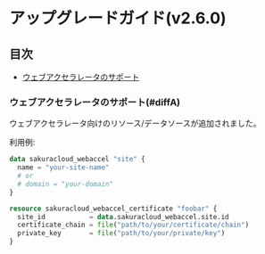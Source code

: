 # アップグレードガイド(v2.6.0)

## 目次

- [ウェブアクセラレータのサポート](#diffA)
    

### ウェブアクセラレータのサポート(#diffA)

ウェブアクセラレータ向けのリソース/データソースが追加されました。

利用例:

```tf
data sakuracloud_webaccel "site" {
  name = "your-site-name"
  # or
  # domain = "your-domain"
}

resource sakuracloud_webaccel_certificate "foobar" {
  site_id           = data.sakuracloud_webaccel.site.id
  certificate_chain = file("path/to/your/certificate/chain")
  private_key       = file("path/to/your/private/key")
}
```
